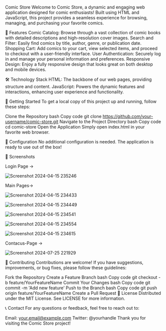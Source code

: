 Comic Store
Welcome to Comic Store, a dynamic and engaging web application designed for comic enthusiasts! Built using HTML and JavaScript, this project provides a seamless experience for browsing, managing, and purchasing your favorite comics.

🚀 Features
Comic Catalog: Browse through a vast collection of comic books with detailed descriptions and high-resolution cover images.
Search and Filter: Easily find comics by title, author, genre, or publication date.
Shopping Cart: Add comics to your cart, view selected items, and proceed to checkout with a user-friendly interface.
User Authentication: Securely log in and manage your personal information and preferences.
Responsive Design: Enjoy a fully responsive design that looks great on both desktop and mobile devices.

🛠 Technology Stack
HTML: The backbone of our web pages, providing structure and content.
JavaScript: Powers the dynamic features and interactions, enhancing user experience and functionality.

📂 Getting Started
To get a local copy of this project up and running, follow these steps:

Clone the Repository
bash
Copy code
git clone https://github.com/your-username/comic-store.git
Navigate to the Project Directory
bash
Copy code
cd comic-store
Open the Application
Simply open index.html in your favorite web browser.

🔧 Configuration
No additional configuration is needed. The application is ready to use out of the box!

🎨 Screenshots



Login Page ->










![Screenshot 2024-04-15 235246](https://github.com/user-attachments/assets/b588f9a8-aab9-4997-8d9c-943ca85d75a5)










Main Pages->



![Screenshot 2024-04-15 234433](https://github.com/user-attachments/assets/ccf7325d-e58b-4aac-a13e-a7e5b0fd1d40)














![Screenshot 2024-04-15 234449](https://github.com/user-attachments/assets/b7e730ac-8ed9-4548-974b-b01b3b298bf1)














![Screenshot 2024-04-15 234541](https://github.com/user-attachments/assets/8cfc5416-98d5-4db9-80af-ba7687f33cdc)











![Screenshot 2024-04-15 234554](https://github.com/user-attachments/assets/786c6975-4456-466e-8de0-cba443361079)













![Screenshot 2024-04-15 234615](https://github.com/user-attachments/assets/d31d971f-926e-43ed-82e1-f5716f478ed6)










Contacus-Page ->









![Screenshot 2024-07-25 221929](https://github.com/user-attachments/assets/d1f2a0ff-e81e-4059-9854-c63cc548f2ef)
















🤝 Contributing
Contributions are welcome! If you have suggestions, improvements, or bug fixes, please follow these guidelines:

Fork the Repository
Create a Feature Branch
bash
Copy code
git checkout -b feature/YourFeatureName
Commit Your Changes
bash
Copy code
git commit -m 'Add new feature'
Push to the Branch
bash
Copy code
git push origin feature/YourFeatureName
Create a Pull Request
📜 License
Distributed under the MIT License. See LICENSE for more information.

📞 Contact
For any questions or feedback, feel free to reach out to:

Email: your.email@example.com
Twitter: @yourhandle
Thank you for visiting the Comic Store project!
